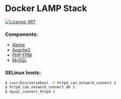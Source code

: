 # Docker LAMP Stack 
[![License: MIT](https://img.shields.io/badge/License-MIT-yellow.svg)](https://opensource.org/licenses/MIT)

### Components:
* [Alpine](https://alpinelinux.org/)
* [Apache2](https://httpd.apache.org/)
* [PHP-FPM](http://php-fpm.org/)
* [MySQL](http://www.mysql.com/)

### SELinux hosts:
```sh
$ /usr/bin/setsebool -P httpd_can_network_connect 1
$ httpd_can_network_connect_db 1
$ mysql_connect_httpd 1
```
